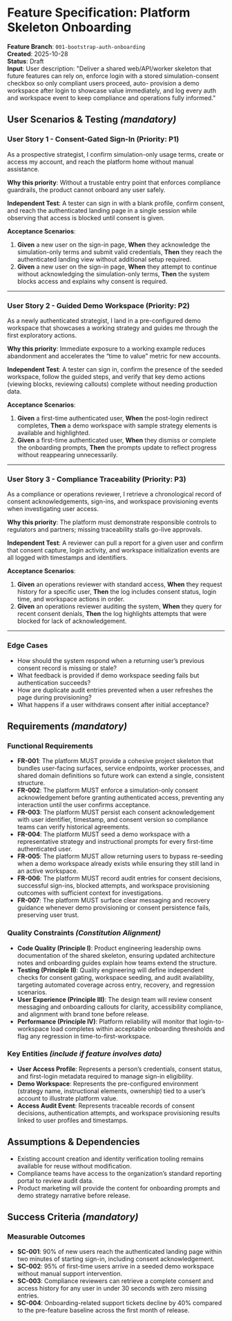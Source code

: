 # Feature Specification: Platform Skeleton Onboarding

**Feature Branch**: `001-bootstrap-auth-onboarding`  
**Created**: 2025-10-28  
**Status**: Draft  
**Input**: User description: "Deliver a shared web/API/worker skeleton that future features can rely on, enforce login with a stored simulation-consent checkbox so only compliant users proceed, auto- provision a demo workspace after login to showcase value immediately, and log every auth and workspace event to keep compliance and operations fully informed."

## User Scenarios & Testing *(mandatory)*

### User Story 1 - Consent-Gated Sign-In (Priority: P1)

As a prospective strategist, I confirm simulation-only usage terms, create or access my account, and reach the platform home without manual assistance.

**Why this priority**: Without a trustable entry point that enforces compliance guardrails, the product cannot onboard any user safely.

**Independent Test**: A tester can sign in with a blank profile, confirm consent, and reach the authenticated landing page in a single session while observing that access is blocked until consent is given.

**Acceptance Scenarios**:

1. **Given** a new user on the sign-in page, **When** they acknowledge the simulation-only terms and submit valid credentials, **Then** they reach the authenticated landing view without additional setup required.
2. **Given** a new user on the sign-in page, **When** they attempt to continue without acknowledging the simulation-only terms, **Then** the system blocks access and explains why consent is required.

---

### User Story 2 - Guided Demo Workspace (Priority: P2)

As a newly authenticated strategist, I land in a pre-configured demo workspace that showcases a working strategy and guides me through the first exploratory actions.

**Why this priority**: Immediate exposure to a working example reduces abandonment and accelerates the “time to value” metric for new accounts.

**Independent Test**: A tester can sign in, confirm the presence of the seeded workspace, follow the guided steps, and verify that key demo actions (viewing blocks, reviewing callouts) complete without needing production data.

**Acceptance Scenarios**:

1. **Given** a first-time authenticated user, **When** the post-login redirect completes, **Then** a demo workspace with sample strategy elements is available and highlighted.
2. **Given** a first-time authenticated user, **When** they dismiss or complete the onboarding prompts, **Then** the prompts update to reflect progress without reappearing unnecessarily.

---

### User Story 3 - Compliance Traceability (Priority: P3)

As a compliance or operations reviewer, I retrieve a chronological record of consent acknowledgements, sign-ins, and workspace provisioning events when investigating user access.

**Why this priority**: The platform must demonstrate responsible controls to regulators and partners; missing traceability stalls go-live approvals.

**Independent Test**: A reviewer can pull a report for a given user and confirm that consent capture, login activity, and workspace initialization events are all logged with timestamps and identifiers.

**Acceptance Scenarios**:

1. **Given** an operations reviewer with standard access, **When** they request history for a specific user, **Then** the log includes consent status, login time, and workspace actions in order.
2. **Given** an operations reviewer auditing the system, **When** they query for recent consent denials, **Then** the log highlights attempts that were blocked for lack of acknowledgement.

---

### Edge Cases

- How should the system respond when a returning user’s previous consent record is missing or stale?
- What feedback is provided if demo workspace seeding fails but authentication succeeds?
- How are duplicate audit entries prevented when a user refreshes the page during provisioning?
- What happens if a user withdraws consent after initial acceptance?

## Requirements *(mandatory)*

### Functional Requirements

- **FR-001**: The platform MUST provide a cohesive project skeleton that bundles user-facing surfaces, service endpoints, worker processes, and shared domain definitions so future work can extend a single, consistent structure.
- **FR-002**: The platform MUST enforce a simulation-only consent acknowledgement before granting authenticated access, preventing any interaction until the user confirms acceptance.
- **FR-003**: The platform MUST persist each consent acknowledgement with user identifier, timestamp, and consent version so compliance teams can verify historical agreements.
- **FR-004**: The platform MUST seed a demo workspace with a representative strategy and instructional prompts for every first-time authenticated user.
- **FR-005**: The platform MUST allow returning users to bypass re-seeding when a demo workspace already exists while ensuring they still land in an active workspace.
- **FR-006**: The platform MUST record audit entries for consent decisions, successful sign-ins, blocked attempts, and workspace provisioning outcomes with sufficient context for investigations.
- **FR-007**: The platform MUST surface clear messaging and recovery guidance whenever demo provisioning or consent persistence fails, preserving user trust.

### Quality Constraints *(Constitution Alignment)*

- **Code Quality (Principle I)**: Product engineering leadership owns documentation of the shared skeleton, ensuring updated architecture notes and onboarding guides explain how teams extend the structure.
- **Testing (Principle II)**: Quality engineering will define independent checks for consent gating, workspace seeding, and audit availability, targeting automated coverage across entry, recovery, and regression scenarios.
- **User Experience (Principle III)**: The design team will review consent messaging and onboarding callouts for clarity, accessibility compliance, and alignment with brand tone before release.
- **Performance (Principle IV)**: Platform reliability will monitor that login-to-workspace load completes within acceptable onboarding thresholds and flag any regression in time-to-first-workspace.

### Key Entities *(include if feature involves data)*

- **User Access Profile**: Represents a person’s credentials, consent status, and first-login metadata required to manage sign-in eligibility.
- **Demo Workspace**: Represents the pre-configured environment (strategy name, instructional elements, ownership) tied to a user’s account to illustrate platform value.
- **Access Audit Event**: Represents traceable records of consent decisions, authentication attempts, and workspace provisioning results linked to user profiles and timestamps.

## Assumptions & Dependencies

- Existing account creation and identity verification tooling remains available for reuse without modification.
- Compliance teams have access to the organization’s standard reporting portal to review audit data.
- Product marketing will provide the content for onboarding prompts and demo strategy narrative before release.

## Success Criteria *(mandatory)*

### Measurable Outcomes

- **SC-001**: 90% of new users reach the authenticated landing page within two minutes of starting sign-in, including consent acknowledgement.
- **SC-002**: 95% of first-time users arrive in a seeded demo workspace without manual support intervention.
- **SC-003**: Compliance reviewers can retrieve a complete consent and access history for any user in under 30 seconds with zero missing entries.
- **SC-004**: Onboarding-related support tickets decline by 40% compared to the pre-feature baseline across the first month of release.
